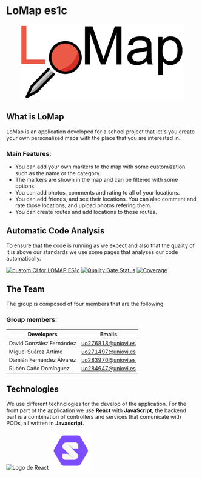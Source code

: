 # LoMap es1c

<p style="text-align: center;">
<img alt="Logo de LoMap" src="./frontend/public/logoLoMapA.png" height="200">
</p>

## What is LoMap
LoMap is an application developed for a school project that let's you create your own personalized maps with the place that you are interested in.

### Main Features:
   - You can add your own markers to the map with some customization such as the name or the category.
   - The markers are shown in the map and can be filtered with some options.
   - You can add photos, comments and rating to all of your locations.
   - You can add friends, and see their locations. You can also comment and rate those locations, and upload photos refering them.
   - You can create routes and add locations to those routes.

## Automatic Code Analysis
To ensure that the code is running as we expect and also that the quality of it is above our standards we use some pages that analyses our code
automatically.

[![custom CI for LOMAP ES1c](https://github.com/Arquisoft/lomap_es1c/actions/workflows/lomap_es1c_CI.yml/badge.svg)](https://github.com/Arquisoft/lomap_es1c/actions/workflows/lomap_es1c_CI.yml)
[![Quality Gate Status](https://sonarcloud.io/api/project_badges/measure?project=Arquisoft_lomap_es1c&metric=alert_status)](https://sonarcloud.io/summary/new_code?id=Arquisoft_lomap_es1c)
[![Coverage](https://sonarcloud.io/api/project_badges/measure?project=Arquisoft_lomap_es1c&metric=coverage)](https://sonarcloud.io/summary/new_code?id=Arquisoft_lomap_es1c)


## The Team

The group is composed of four members that are the following

### Group members:
| Developers               | Emails             |
| ------------------------ | ------------------ |
| David González Fernández | uo276818@uniovi.es |
| Miguel Suárez Artime     | uo271497@uniovi.es |
| Damián Fernández Álvarez | uo283970@uniovi.es |
| Rubén Caño Domínguez     | uo284647@uniovi.es |

## Technologies 

We use different technologies for the develop of the application. For the front part of the application we use **React** with **JavaScript**, the backend part is a combination of controllers and services that comunicate with PODs, all written in **Javascript**.

<p float="left">
<img alt="Logo de React" src="https://blog.wildix.com/wp-content/uploads/2020/06/react-logo.jpg" height="100">
<img alt="Logo de Solid" src="./frontend/public/solidLogo.png" height="100">
</p>